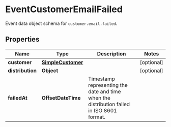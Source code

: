 

# EventCustomerEmailFailed

Event data object schema for `customer.email.failed`.

## Properties

| Name | Type | Description | Notes |
|------------ | ------------- | ------------- | -------------|
|**customer** | [**SimpleCustomer**](SimpleCustomer.md) |  |  [optional] |
|**distribution** | **Object** |  |  [optional] |
|**failedAt** | **OffsetDateTime** | Timestamp representing the date and time when the distribution failed in ISO 8601 format. |  |



